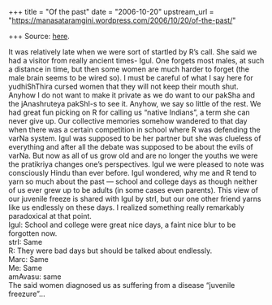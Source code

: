 +++
title = "Of the past"
date = "2006-10-20"
upstream_url = "https://manasataramgini.wordpress.com/2006/10/20/of-the-past/"

+++
Source: [here](https://manasataramgini.wordpress.com/2006/10/20/of-the-past/).

It was relatively late when we were sort of startled by R’s call. She
said we had a visitor from really ancient times- Igul. One forgets most
males, at such a distance in time, but then some women are much harder
to forget (the male brain seems to be wired so). I must be careful of
what I say here for yudhiShThira cursed women that they will not keep
their mouth shut. Anyhow I do not want to make it private as we do want
to our pakSha and the jAnashruteya pakShI-s to see it. Anyhow, we say so
little of the rest. We had great fun picking on R for calling us “native
Indians”, a term she can never give up. Our collective memories somehow
wandered to that day when there was a certain competition in school
where R was defending the varNa system. Igul was supposed to be her
partner but she was clueless of everything and after all the debate was
supposed to be about the evils of varNa. But now as all of us grow old
and are no longer the youths we were the pratikriya changes one’s
perspectives. Igul we were pleased to note was consciously Hindu than
ever before. Igul wondered, why me and R tend to yarn so much about the
past — school and college days as though neither of us ever grew up to
be adults (in some cases even parents). This view of our juvenile freeze
is shared with Igul by strI, but our one other friend yarns like us
endlessly on these days. I realized something really remarkably
paradoxical at that point.  
Igul: School and college were great nice days, a faint nice blur to be
forgotten now.  
strI: Same  
R: They were bad days but should be talked about endlessly.  
Marc: Same  
Me: Same  
amAvasu: same  
The said women diagnosed us as suffering from a disease “juvenile
freezure”…

